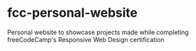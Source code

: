 # fcc-personal-website
Personal website to showcase projects made while completing freeCodeCamp's Responsive Web Design certification
